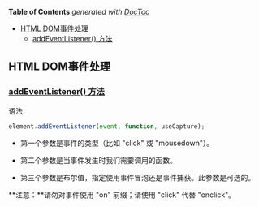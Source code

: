 <!-- START doctoc generated TOC please keep comment here to allow auto update -->
<!-- DON'T EDIT THIS SECTION, INSTEAD RE-RUN doctoc TO UPDATE -->
**Table of Contents**  *generated with [DocToc](https://github.com/thlorenz/doctoc)*

- [HTML DOM事件处理](#html-dom%E4%BA%8B%E4%BB%B6%E5%A4%84%E7%90%86)
  - [addEventListener() 方法](#addeventlistener-%E6%96%B9%E6%B3%95)

<!-- END doctoc generated TOC please keep comment here to allow auto update -->

## HTML DOM事件处理

### [addEventListener() 方法](https://www.w3school.com.cn/js/js_htmldom_eventlistener.asp)

语法

```js
element.addEventListener(event, function, useCapture);
```

- 第一个参数是事件的类型（比如 "click" 或 "mousedown"）。
- 第二个参数是当事件发生时我们需要调用的函数。

- 第三个参数是布尔值，指定使用事件冒泡还是事件捕获。此参数是可选的。

**注意：**请勿对事件使用 "on" 前缀；请使用 "click" 代替 "onclick"。